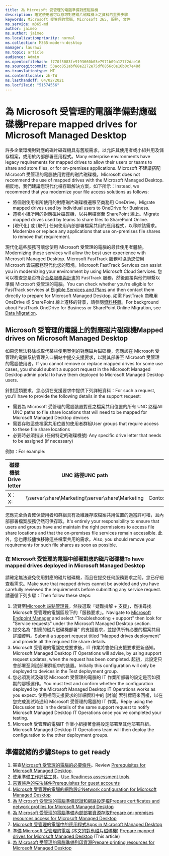 ```yaml
---
title: 為 Microsoft 受管理的電腦準備對應磁碟機
description: 確定使用者可以存取對應磁片磁碟機上之資料的重要步驟
keywords: Microsoft 受管理的電腦, Microsoft 365, 服務, 文件
ms.service: m365-md
author: jaimeo
ms.author: jaimeo
ms.localizationpriority: normal
ms.collection: M365-modern-desktop
manager: laurawi
ms.topic: article
audience: Admin
ms.openlocfilehash: f770f5083fe9193660b03e7971b09a127f2dae16
ms.sourcegitcommit: 53acc851abf68e2272e75df0856c0e16b0c7e48d
ms.translationtype: MT
ms.contentlocale: zh-TW
ms.lasthandoff: 04/02/2021
ms.locfileid: "51574556"
---
```

#  <a name="prepare-mapped-drives-for-microsoft-managed-desktop"></a><span data-ttu-id="d0269-104">為 Microsoft 受管理的電腦準備對應磁碟機</span><span class="sxs-lookup"><span data-stu-id="d0269-104">Prepare mapped drives for Microsoft Managed Desktop</span></span>

<span data-ttu-id="d0269-105">許多企業環境對對應的磁片磁碟機具有舊版需求，以允許其使用者或小組共用及儲存檔案，或用於內部部署應用程式。</span><span class="sxs-lookup"><span data-stu-id="d0269-105">Many enterprise environments have legacy requirements for mapped drives to allow their users or teams to share and store files, or for on-premises applications.</span></span> <span data-ttu-id="d0269-106">Microsoft 不建議搭配 Microsoft 受管理的電腦使用對應的磁片磁碟機。</span><span class="sxs-lookup"><span data-stu-id="d0269-106">Microsoft does not recommend the use of mapped drives with the Microsoft Managed Desktop.</span></span> <span data-ttu-id="d0269-107">相反地，我們建議您現代化檔存取解決方案，如下所示：</span><span class="sxs-lookup"><span data-stu-id="d0269-107">Instead, we recommend that you modernize your file access solutions as follows:</span></span>
  
- <span data-ttu-id="d0269-108">將個別使用者所使用的對應磁片磁碟機遷移至商務用 OneDrive。</span><span class="sxs-lookup"><span data-stu-id="d0269-108">Migrate mapped drives used by individual users to OneDrive for Business.</span></span> 
- <span data-ttu-id="d0269-109">遷移小組所用的對應磁片磁碟機，以共用檔案至 SharePoint 線上。</span><span class="sxs-lookup"><span data-stu-id="d0269-109">Migrate mapped drives used by teams to share files to SharePoint Online.</span></span> 
- <span data-ttu-id="d0269-110">[現代化] 或 [取代] 任何使用內部部署檔案共用的應用程式，以移除該需求。</span><span class="sxs-lookup"><span data-stu-id="d0269-110">Modernize or replace any applications that use on-premises file shares to remove that requirement.</span></span>
  
<span data-ttu-id="d0269-111">現代化這些服務可讓您使用 Microsoft 受管理的電腦的最佳使用者體驗。</span><span class="sxs-lookup"><span data-stu-id="d0269-111">Modernizing these services will allow the best user experience with Microsoft Managed Desktop.</span></span> <span data-ttu-id="d0269-112">Microsoft FastTrack 服務可協助您使用 Microsoft 雲端服務現代化您的環境。</span><span class="sxs-lookup"><span data-stu-id="d0269-112">Microsoft FastTrack Services can assist you in modernizing your environment by using Microsoft Cloud Services.</span></span> <span data-ttu-id="d0269-113">您可以檢查您是否符合[合格服務與計畫](/fasttrack/m365-eligible-services-and-plans)的 FastTrack 服務，然後直接與他們聯繫以準備 Microsoft 受管理的電腦。</span><span class="sxs-lookup"><span data-stu-id="d0269-113">You can check whether you're eligible for FastTrack services at [Eligible Services and Plans](/fasttrack/m365-eligible-services-and-plans) and then contact them directly to prepare for Microsoft Managed Desktop.</span></span> <span data-ttu-id="d0269-114">如需 FastTrack 商務用 OneDrive 或 SharePoint 線上遷移的背景，請參閱[資料移轉](/fasttrack/o365-data-migration)。</span><span class="sxs-lookup"><span data-stu-id="d0269-114">For background about FastTrack OneDrive for Business or SharePoint Online Migration, see [Data Migration](/fasttrack/o365-data-migration).</span></span>

## <a name="mapped-drives-on-microsoft-managed-desktop"></a><span data-ttu-id="d0269-115">Microsoft 受管理的電腦上的對應磁片磁碟機</span><span class="sxs-lookup"><span data-stu-id="d0269-115">Mapped drives on Microsoft Managed Desktop</span></span>
 
<span data-ttu-id="d0269-116">如果您無法移除或取代某些使用案例的對應磁片磁碟機，您應該在 Microsoft 受管理的電腦系統管理入口網站中提交支援要求，以將其部署至 Microsoft 受管理的電腦使用者。</span><span class="sxs-lookup"><span data-stu-id="d0269-116">If you cannot remove or replace mapped drives for some use cases, you should submit a support request in the Microsoft Managed Desktop admin portal to have them deployed to Microsoft Managed Desktop users.</span></span>
    
<span data-ttu-id="d0269-117">針對這類要求，您必須在支援要求中提供下列詳細資料：</span><span class="sxs-lookup"><span data-stu-id="d0269-117">For such a request, you'll have to provide the following details in the support request:</span></span> 

- <span data-ttu-id="d0269-118">需要為 Microsoft 受管理的電腦裝置對應之檔案共用位置的所有 UNC 路徑</span><span class="sxs-lookup"><span data-stu-id="d0269-118">All UNC paths to file share locations that will need to be mapped for Microsoft Managed Desktop devices</span></span> 
- <span data-ttu-id="d0269-119">需要存取這些檔案共用位置的使用者群組</span><span class="sxs-lookup"><span data-stu-id="d0269-119">User groups that require access to these file share locations</span></span> 
- <span data-ttu-id="d0269-120">必要時必須指派 (任何特定的磁碟機號) </span><span class="sxs-lookup"><span data-stu-id="d0269-120">Any specific drive letter that needs to be assigned (if necessary)</span></span>

<span data-ttu-id="d0269-121">例如：</span><span class="sxs-lookup"><span data-stu-id="d0269-121">For example:</span></span>

| <span data-ttu-id="d0269-122">磁碟機號</span><span class="sxs-lookup"><span data-stu-id="d0269-122">Drive letter</span></span> | <span data-ttu-id="d0269-123">UNC 路徑</span><span class="sxs-lookup"><span data-stu-id="d0269-123">UNC path</span></span> | <span data-ttu-id="d0269-124">使用者群組</span><span class="sxs-lookup"><span data-stu-id="d0269-124">User group</span></span> |
|--------------|----------|------------|
| <span data-ttu-id="d0269-125">X：</span><span class="sxs-lookup"><span data-stu-id="d0269-125">X:</span></span>  | <span data-ttu-id="d0269-126">\\\server\share\Marketing</span><span class="sxs-lookup"><span data-stu-id="d0269-126">\\\server\share\Marketing</span></span> | <span data-ttu-id="d0269-127">ContosoMarketing</span><span class="sxs-lookup"><span data-stu-id="d0269-127">ContosoMarketing</span></span> |

<span data-ttu-id="d0269-128">您應完全負責確保使用者和群組具有及維護存取檔案共用位置的適當許可權，且內部部署檔案服務仍然可供存取。</span><span class="sxs-lookup"><span data-stu-id="d0269-128">It's entirely your responsibility to ensure that users and groups have and maintain the right permissions to access file share locations and that the on-premises file services remain accessible.</span></span> <span data-ttu-id="d0269-129">此外，您也應該儘快移除這些檔案共用的需求。</span><span class="sxs-lookup"><span data-stu-id="d0269-129">Also, you should remove your requirements for such file shares as soon as possible.</span></span>

### <a name="to-have-mapped-drives-deployed-in-microsoft-managed-desktop"></a><span data-ttu-id="d0269-130">在 Microsoft 受管理的電腦中部署對應的磁片磁碟機</span><span class="sxs-lookup"><span data-stu-id="d0269-130">To have mapped drives deployed in Microsoft Managed Desktop</span></span>
 
<span data-ttu-id="d0269-131">請確定無法避免使用對應的磁片磁碟機，而且在提交任何服務要求之前，您已仔細查看需求。</span><span class="sxs-lookup"><span data-stu-id="d0269-131">Make sure that mapped drives cannot be avoided and you have carefully reviewed the requirements before submitting any service request.</span></span> <span data-ttu-id="d0269-132">請遵循下列步驟：</span><span class="sxs-lookup"><span data-stu-id="d0269-132">Then follow these steps:</span></span>

1. <span data-ttu-id="d0269-133">流覽至[Microsoft 端點管理員](https://endpoint.microsoft.com/)，然後選取「疑難排解 + 支援」，然後尋找 Microsoft 受管理的電腦區段下的「服務要求」。</span><span class="sxs-lookup"><span data-stu-id="d0269-133">Navigate to [Microsoft Endpoint Manager](https://endpoint.microsoft.com/) and select "Troubleshooting + support" then look for "Service requests" under the Microsoft Managed Desktop section.</span></span>  
2. <span data-ttu-id="d0269-134">提交名為 "對應的磁片磁碟機部署" 的支援要求，並提供所有必要的檔案共用詳細資料。</span><span class="sxs-lookup"><span data-stu-id="d0269-134">Submit a support request titled “Mapped drives deployment” and provide all the required file share details.</span></span>  
3. <span data-ttu-id="d0269-135">Microsoft 受管理的電腦完成要求後，IT 作業將會使用支援要求更新通知。</span><span class="sxs-lookup"><span data-stu-id="d0269-135">Microsoft Managed Desktop IT Operations will advise, by using support request updates, when the request has been completed.</span></span> <span data-ttu-id="d0269-136">起初，此設定只會部署至測試部署群組中的裝置。</span><span class="sxs-lookup"><span data-stu-id="d0269-136">Initially this configuration will only be deployed to devices in the Test deployment group.</span></span>  
4. <span data-ttu-id="d0269-137">您必須測試及確認 Microsoft 受管理的電腦的 IT 作業所部署的設定是否如預期的那樣運作。</span><span class="sxs-lookup"><span data-stu-id="d0269-137">You must test and confirm whether the configuration deployed by the Microsoft Managed Desktop IT Operations works as you expect.</span></span> <span data-ttu-id="d0269-138">使用相同支援要求的詳細資料中的 [討論] 索引標籤來回複，以在您完成測試時通知 Microsoft 受管理的電腦的 IT 作業。</span><span class="sxs-lookup"><span data-stu-id="d0269-138">Reply using the Discussion tab in the details of the same support request to notify Microsoft Managed Desktop IT Operations once you've completed your testing.</span></span>  
5. <span data-ttu-id="d0269-139">Microsoft 受管理的電腦IT 作業小組接著會將設定部署至其他部署群組。</span><span class="sxs-lookup"><span data-stu-id="d0269-139">Microsoft Managed Desktop IT Operations team will then deploy the configuration to the other deployment groups.</span></span> 

## <a name="steps-to-get-ready"></a><span data-ttu-id="d0269-140">準備就緒的步驟</span><span class="sxs-lookup"><span data-stu-id="d0269-140">Steps to get ready</span></span>

1. <span data-ttu-id="d0269-141">審查[Microsoft 受管理的電腦的必要條件](prerequisites.md)。</span><span class="sxs-lookup"><span data-stu-id="d0269-141">Review [Prerequisites for Microsoft Managed Desktop](prerequisites.md).</span></span>
2. <span data-ttu-id="d0269-142">[使用準備工作評估工具](readiness-assessment-tool.md)。</span><span class="sxs-lookup"><span data-stu-id="d0269-142">[Use Readiness assessment tools](readiness-assessment-tool.md).</span></span>
3. [<span data-ttu-id="d0269-143">來賓帳戶的先決條件</span><span class="sxs-lookup"><span data-stu-id="d0269-143">Prerequisites for guest accounts</span></span>](guest-accounts.md)
4. [<span data-ttu-id="d0269-144">Microsoft 受管理的電腦的網路設定</span><span class="sxs-lookup"><span data-stu-id="d0269-144">Network configuration for Microsoft Managed Desktop</span></span>](network.md)
5. [<span data-ttu-id="d0269-145">為 Microsoft 受管理的電腦準備認證和網路設定檔</span><span class="sxs-lookup"><span data-stu-id="d0269-145">Prepare certificates and network profiles for Microsoft Managed Desktop</span></span>](certs-wifi-lan.md)
6. [<span data-ttu-id="d0269-146">為 Microsoft 受管理的電腦準備內部部署資源存取</span><span class="sxs-lookup"><span data-stu-id="d0269-146">Prepare on-premises resources access for Microsoft Managed Desktop</span></span>](authentication.md)
7. [<span data-ttu-id="d0269-147">Microsoft 受管理的電腦中的應用程式</span><span class="sxs-lookup"><span data-stu-id="d0269-147">Apps in Microsoft Managed Desktop</span></span>](apps.md)
8. <span data-ttu-id="d0269-148">[準備 Microsoft 受管理的電腦 (本文的對應磁片磁碟機](mapped-drives.md)) </span><span class="sxs-lookup"><span data-stu-id="d0269-148">[Prepare mapped drives for Microsoft Managed Desktop](mapped-drives.md) (This article)</span></span>
9. [<span data-ttu-id="d0269-149">為 Microsoft 受管理的電腦準備列印資源</span><span class="sxs-lookup"><span data-stu-id="d0269-149">Prepare printing resources for Microsoft Managed Desktop</span></span>](printing.md)
